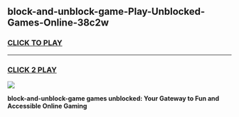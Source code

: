 
## block-and-unblock-game-Play-Unblocked-Games-Online-38c2w
<h3>
<a href="https://premium76.site?title=block-and-unblock-game&ref=25A">CLICK TO PLAY</a></h3>
<hr>

<h3>
<a href="https://premium76.site?title=block-and-unblock-game&ref=25A">CLICK 2 PLAY</a>
  
</h3>

<a href="https://premium76.site?title=block-and-unblock-game&ref=25A"><img src="https://clearcache.store/games.png"></a>


**block-and-unblock-game games unblocked: Your Gateway to Fun and Accessible Online Gaming**
